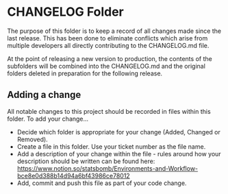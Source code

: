 # CHANGELOG Folder

The purpose of this folder is to keep a record of all changes made since the last release. This has been done to eliminate conflicts which arise from multiple developers all directly contributing to the CHANGELOG.md file.

At the point of releasing a new version to production, the contents of the subfolders will be combined into the CHANGELOG.md and the original folders deleted in preparation for the following release.

## Adding a change

All notable changes to this project should be recorded in files within this folder. To add your change...

- Decide which folder is appropriate for your change (Added, Changed or Removed).
- Create a file in this folder. Use your ticket number as the file name.
- Add a description of your change within the file - rules around how your description should be written can be found here: https://www.notion.so/statsbomb/Environments-and-Workflow-bce8e0d388b14d94a6bf43986ce78012
- Add, commit and push this file as part of your code change.
